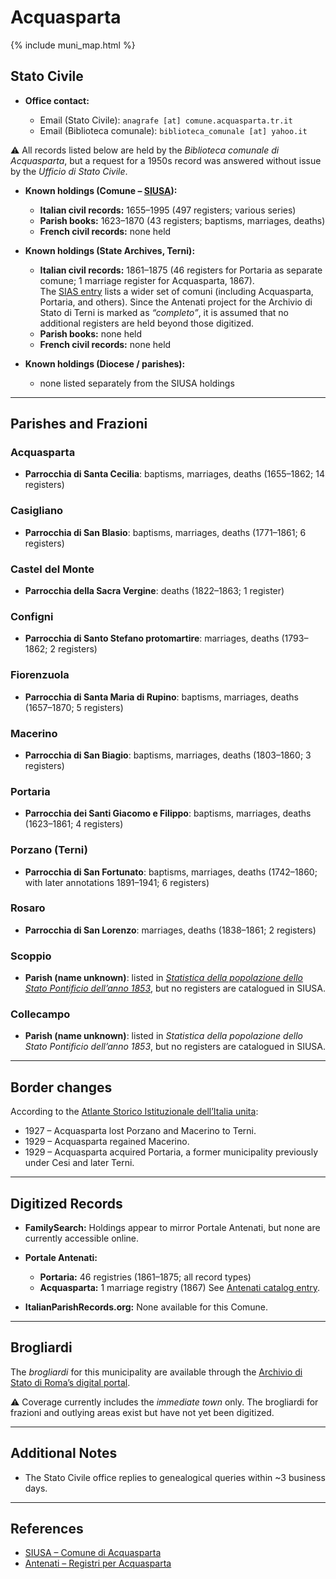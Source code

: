 # Acquasparta

{% include muni_map.html %}

## Stato Civile

* **Office contact:**

  * Email (Stato Civile): `anagrafe [at] comune.acquasparta.tr.it`
  * Email (Biblioteca comunale): `biblioteca_comunale [at] yahoo.it`  
  
⚠️ All records listed below are held by the *Biblioteca comunale di Acquasparta*, but a request for a 1950s record was answered without issue by the *Ufficio di Stato Civile*.

* **Known holdings (Comune – [SIUSA](https://siusa-archivi.cultura.gov.it/cgi-bin/siusa/pagina.pl?TipoPag=comparc&Chiave=267025)):**

  * **Italian civil records:** 1655–1995 (497 registers; various series)
  * **Parish books:** 1623–1870 (43 registers; baptisms, marriages, deaths)
  * **French civil records:** none held

* **Known holdings (State Archives, Terni):**
  * **Italian civil records:** 1861–1875 (46 registers for Portaria as separate comune; 1 marriage register for Acquasparta, 1867).  
  The [SIAS entry](https://sias-archivi.cultura.gov.it/cgi-bin/pagina.pl?TipoPag=comparc&Chiave=512675&RicProgetto=as%2dterni) lists a wider set of comuni (including Acquasparta, Portaria, and others). Since the Antenati project for the Archivio di Stato di Terni is marked as *“completo”*, it is assumed that no additional registers are held beyond those digitized.
  * **Parish books:** none held
  * **French civil records:** none held

* **Known holdings (Diocese / parishes):**

  * none listed separately from the SIUSA holdings

---

## Parishes and Frazioni

### Acquasparta

* **Parrocchia di Santa Cecilia**: baptisms, marriages, deaths (1655–1862; 14 registers)

### Casigliano

* **Parrocchia di San Blasio**: baptisms, marriages, deaths (1771–1861; 6 registers)

### Castel del Monte

* **Parrocchia della Sacra Vergine**: deaths (1822–1863; 1 register)

### Configni

* **Parrocchia di Santo Stefano protomartire**: marriages, deaths (1793–1862; 2 registers)

### Fiorenzuola

* **Parrocchia di Santa Maria di Rupino**: baptisms, marriages, deaths (1657–1870; 5 registers)

### Macerino

* **Parrocchia di San Biagio**: baptisms, marriages, deaths (1803–1860; 3 registers)

### Portaria

* **Parrocchia dei Santi Giacomo e Filippo**: baptisms, marriages, deaths (1623–1861; 4 registers)

### Porzano (Terni)

* **Parrocchia di San Fortunato**: baptisms, marriages, deaths (1742–1860; with later annotations 1891–1941; 6 registers)

### Rosaro

* **Parrocchia di San Lorenzo**: marriages, deaths (1838–1861; 2 registers)

### Scoppio

* **Parish (name unknown)**: listed in *[Statistica della popolazione dello Stato Pontificio dell’anno 1853](https://www.google.it/books/edition/Statistics_della_popolazione_dello_Stato/v6dCAQAAMAAJ)*, but no registers are catalogued in SIUSA.

### Collecampo

* **Parish (name unknown)**: listed in *Statistica della popolazione dello Stato Pontificio dell’anno 1853*, but no registers are catalogued in SIUSA.

---

## Border changes

According to the [Atlante Storico Istituzionale dell’Italia unita](http://dati.san.beniculturali.it/asi/local/detail.html?UA05130):

* 1927 – Acquasparta lost Porzano and Macerino to Terni.
* 1929 – Acquasparta regained Macerino.
* 1929 – Acquasparta acquired Portaria, a former municipality previously under Cesi and later Terni.

---

## Digitized Records

* **FamilySearch:**
  Holdings appear to mirror Portale Antenati, but none are currently accessible online.

* **Portale Antenati:**

  * **Portaria:** 46 registries (1861–1875; all record types)
  * **Acquasparta:** 1 marriage registry (1867)
    See [Antenati catalog entry](https://antenati.cultura.gov.it/search-registry/?localita=Acquasparta).

* **ItalianParishRecords.org:**
  None available for this Comune.

---

## Brogliardi

The *brogliardi* for this municipality are available through the [Archivio di Stato di Roma’s digital portal](https://imagoarchiviodistatoroma.cultura.gov.it/Gregoriano/s_brogliardi.php?Provincia=Spoleto&Denominazione=Acquasparta).

⚠️ Coverage currently includes the *immediate town* only. The brogliardi for frazioni and outlying areas exist but have not yet been digitized.

---

## Additional Notes

* The Stato Civile office replies to genealogical queries within \~3 business days.

---

## References

* [SIUSA – Comune di Acquasparta](https://siusa-archivi.cultura.gov.it/cgi-bin/siusa/pagina.pl?TipoPag=comparc&Chiave=267025)
* [Antenati – Registri per Acquasparta](https://antenati.cultura.gov.it/search-registry/?localita=Acquasparta)
